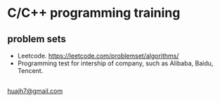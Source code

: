 # C/C++ programming training

## problem sets

* Leetcode. https://leetcode.com/problemset/algorithms/
* Programming test for intership of company, such as Alibaba, Baidu, Tencent.



## 

huajh7@gmail.com

